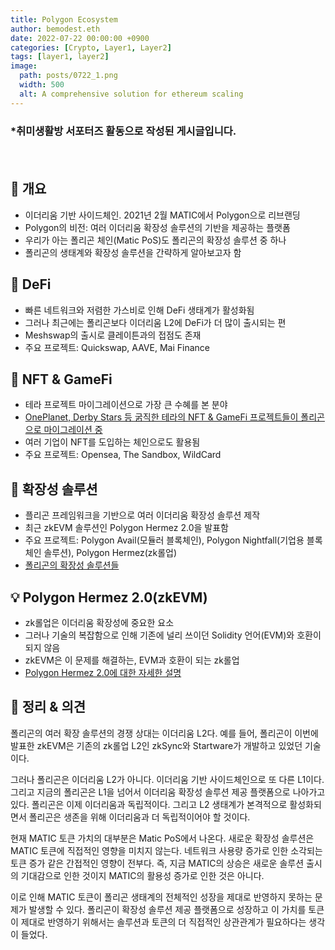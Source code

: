 ```yaml
---
title: Polygon Ecosystem
author: bemodest.eth
date: 2022-07-22 00:00:00 +0900
categories: [Crypto, Layer1, Layer2]
tags: [layer1, layer2]
image:
  path: posts/0722_1.png
  width: 500
  alt: A comprehensive solution for ethereum scaling
---
```


### *취미생활방 서포터즈 활동으로 작성된 게시글입니다.
　　　　　　　　　　　　　　　　　　　　　　　　　　　　　　　　　　　　　　　　　　　　    
## 🔎 개요
- 이더리움 기반 사이드체인. 2021년 2월 MATIC에서 Polygon으로 리브랜딩
- Polygon의 비전: 여러 이더리움 확장성 솔루션의 기반을 제공하는 플랫폼
- 우리가 아는 폴리곤 체인(Matic PoS)도 폴리곤의 확장성 솔루션 중 하나
- 폴리곤의 생태계와 확장성 솔루션을 간략하게 알아보고자 함

## 🔎 DeFi
- 빠른 네트워크와 저렴한 가스비로 인해 DeFi 생태계가 활성화됨
- 그러나 최근에는 폴리곤보다 이더리움 L2에 DeFi가 더 많이 출시되는 편
- Meshswap의 출시로 클레이튼과의 접점도 존재
- 주요 프로젝트: Quickswap, AAVE, Mai Finance

## 🔎 NFT & GameFi
- 테라 프로젝트 마이그레이션으로 가장 큰 수혜를 본 분야
- [OnePlanet, Derby Stars 등 굵직한 테라의 NFT & GameFi 프로젝트들이 폴리곤으로 마이그레이션 중](https://twitter.com/Fwiz/status/1545555539299487745)
- 여러 기업이 NFT를 도입하는 체인으로도 활용됨
- 주요 프로젝트: Opensea, The Sandbox, WildCard

## 🔎 확장성 솔루션
- 플리곤 프레임워크을 기반으로 여러 이더리움 확장성 솔루션 제작
- 최근 zkEVM 솔루션인 Polygon Hermez 2.0을 발표함
- 주요 프로젝트: Polygon Avail(모듈러 블록체인), Polygon Nightfall(기업용 블록체인 솔루션), Polygon Hermez(zk롤업)
- [폴리곤의 확장성 솔루션들](https://twitter.com/PolygonDaily/status/1539609298820530178)

## 💡 Polygon Hermez 2.0(zkEVM)
- zk롤업은 이더리움 확장성에 중요한 요소
- 그러나 기술의 복잡함으로 인해 기존에 널리 쓰이던 Solidity 언어(EVM)와 호환이 되지 않음
- zkEVM은 이 문제를 해결하는, EVM과 호환이 되는 zk롤업
- [Polygon Hermez 2.0에 대한 자세한 설명](https://medium.com/a41-ventures/polygon-%EC%8B%9C%EB%A6%AC%EC%A6%88-4-polygon-hermez-%ED%83%88%EC%A4%91%EC%95%99-zk%EB%A1%A4%EC%97%85-%EB%B0%8F-zkevm-f29b1aedb1c5)

## 🔎 정리 & 의견
폴리곤의 여러 확장 솔루션의 경쟁 상대는 이더리움 L2다. 예를 들어, 폴리곤이 이번에 발표한 zkEVM은 기존의 zk롤업 L2인 zkSync와 Startware가 개발하고 있었던 기술이다.

그러나 폴리곤은 이더리움 L2가 아니다. 이더리움 기반 사이드체인으로 또 다른 L1이다. 그리고 지금의 폴리곤은 L1을 넘어서 이더리움 확장성 솔루션 제공 플랫폼으로 나아가고 있다. 폴리곤은 이제 이더리움과 독립적이다. 그리고 L2 생태계가 본격적으로 활성화되면서 폴리곤은 생존을 위해 이더리움과 더 독립적이어야 할 것이다.

현재 MATIC 토큰 가치의 대부분은 Matic PoS에서 나온다. 새로운 확장성 솔루션은 MATIC 토큰에 직접적인 영향을 미치지 않는다. 네트워크 사용량 증가로 인한 소각되는 토큰 증가 같은 간접적인 영향이 전부다. 즉, 지금 MATIC의 상승은 새로운 솔루션 출시의 기대감으로 인한 것이지 MATIC의 활용성 증가로 인한 것은 아니다.

이로 인해 MATIC 토큰이 폴리곤 생태계의 전체적인 성장을 제대로 반영하지 못하는 문제가 발생할 수 있다. 폴리곤이 확장성 솔루션 제공 플랫폼으로 성장하고 이 가치를 토큰이 제대로 반영하기 위해서는 솔루션과 토큰의 더 직접적인 상관관계가 필요하다는 생각이 들었다.